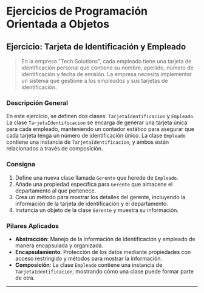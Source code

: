 # Ejercicios de Programación Orientada a Objetos

## Ejercicio: Tarjeta de Identificación y Empleado

> En la empresa "Tech Solutions", cada empleado tiene una tarjeta de identificación personal que contiene su nombre, apellido, número de identificación y fecha de emisión. La empresa necesita implementar un sistema que gestione a los empleados y sus tarjetas de identificación.

### Descripción General

En este ejercicio, se definen dos clases: `TarjetaIdentificacion` y `Empleado`. La clase `TarjetaIdentificacion` se encarga de generar una tarjeta única para cada empleado, manteniendo un contador estático para asegurar que cada tarjeta tenga un número de identificación único. La clase `Empleado` contiene una instancia de `TarjetaIdentificacion`, y ambos están relacionados a través de composición.

### Consigna

1. Define una nueva clase llamada `Gerente` que herede de `Empleado`.
2. Añade una propiedad específica para `Gerente` que almacene el departamento al que pertenece.
3. Crea un método para mostrar los detalles del gerente, incluyendo la información de la tarjeta de identificación y el departamento.
4. Instancia un objeto de la clase `Gerente` y muestra su información.

### Pilares Aplicados

- **Abstracción**: Manejo de la información de identificación y empleado de manera encapsulada y organizada.
- **Encapsulamiento**: Protección de los datos mediante propiedades con acceso restringido y métodos para mostrar la información.
- **Composición**: La clase `Empleado` contiene una instancia de `TarjetaIdentificacion`, mostrando cómo una clase puede formar parte de otra.

---
